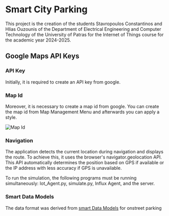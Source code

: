 # Smart City Parking

This project is the creation of the students Stavropoulos Constantinos and Hlias Ouzounis of the Department of Electrical Engineering and Computer Technology of the University of Patras for the Internet of Things course for the academic year 2024-2025.

## Google Maps API Keys

### API Key

Initially, it is required to create an API key from google.

### Map Id

Moreover, it is necessary to create a map id from google. You can create the map id from Map Management Menu and afterwards you can apply a style.

![Map Id](./Presentations/images/map-id.png)

### Navigation

The application detects the current location during navigation and displays the route. To achieve this, it uses the browser's navigator.geolocation API. This API automatically determines the position based on GPS if available or the IP address with less accuracy if GPS is unavailable.

To run the simulation, the following programs must be running simultaneously: Iot_Agent.py, simulate.py, Influx Agent, and the server.

### Smart Data Models

The data format was derived from  [smart Data Models](https://github.com/smart-data-models/dataModel.Parking/blob/master/OnStreetParking/doc/spec.md)
for onstreet parking

